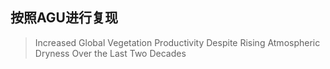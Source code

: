 ## 按照AGU进行复现
> Increased Global Vegetation Productivity Despite Rising Atmospheric Dryness Over the Last Two Decades
